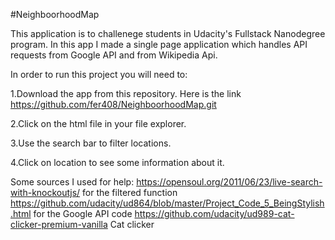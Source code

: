 #NeighboorhoodMap

This application is to challenege students in Udacity's Fullstack Nanodegree program. In this app I made a single page application which handles API requests from Google API and from Wikipedia Api.

In order to run this project you will need to:

1.Download the app from this repository. Here is the link https://github.com/fer408/NeighboorhoodMap.git

2.Click on the html file in your file explorer.

3.Use the search bar to filter locations.

4.Click on location to see some information about it.

Some sources I used for help: https://opensoul.org/2011/06/23/live-search-with-knockoutjs/ for the filtered function https://github.com/udacity/ud864/blob/master/Project_Code_5_BeingStylish.html for the Google API code https://github.com/udacity/ud989-cat-clicker-premium-vanilla Cat clicker